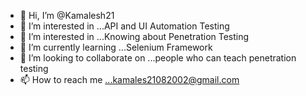 - 👋 Hi, I’m @Kamalesh21
- 👀 I’m interested in ...API and UI Automation Testing
- 👀 I’m interested in ...Knowing about Penetration Testing
- 🌱 I’m currently learning ...Selenium Framework
- 💞️ I’m looking to collaborate on ...people who can teach penetration testing
- 📫 How to reach me ...kamales21082002@gmail.com

<!---
Kamalesh21/Kamalesh21 is a ✨ special ✨ repository because its `README.md` (this file) appears on your GitHub profile.
You can click the Preview link to take a look at your changes.
--->
